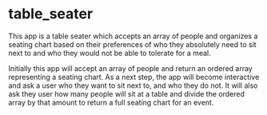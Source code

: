 table_seater
============

This app is a table seater which accepts an array of people and organizes a seating chart based on their preferences of who they absolutely need to sit next to and who they would not be able to tolerate for a meal.

Initially this app will accept an array of people and return an ordered array representing a seating chart.  As a next step, the app will become interactive and ask a user who they want to sit next to, and who they do not. 
It will also ask they user how many people will sit at a table and divide the ordered array by that amount to return a full seating chart for an event.
